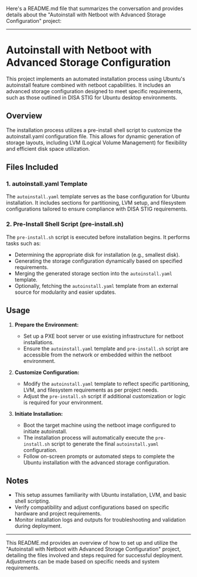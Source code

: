 Here's a README.md file that summarizes the conversation and provides details about the "Autoinstall with Netboot with Advanced Storage Configuration" project:

---

# Autoinstall with Netboot with Advanced Storage Configuration

This project implements an automated installation process using Ubuntu's autoinstall feature combined with netboot capabilities. It includes an advanced storage configuration designed to meet specific requirements, such as those outlined in DISA STIG for Ubuntu desktop environments.

## Overview

The installation process utilizes a pre-install shell script to customize the autoinstall.yaml configuration file. This allows for dynamic generation of storage layouts, including LVM (Logical Volume Management) for flexibility and efficient disk space utilization.

## Files Included

### 1. autoinstall.yaml Template

The `autoinstall.yaml` template serves as the base configuration for Ubuntu installation. It includes sections for partitioning, LVM setup, and filesystem configurations tailored to ensure compliance with DISA STIG requirements.

### 2. Pre-Install Shell Script (pre-install.sh)

The `pre-install.sh` script is executed before installation begins. It performs tasks such as:
- Determining the appropriate disk for installation (e.g., smallest disk).
- Generating the storage configuration dynamically based on specified requirements.
- Merging the generated storage section into the `autoinstall.yaml` template.
- Optionally, fetching the `autoinstall.yaml` template from an external source for modularity and easier updates.

## Usage

1. **Prepare the Environment:**
   - Set up a PXE boot server or use existing infrastructure for netboot installations.
   - Ensure the `autoinstall.yaml` template and `pre-install.sh` script are accessible from the network or embedded within the netboot environment.

2. **Customize Configuration:**
   - Modify the `autoinstall.yaml` template to reflect specific partitioning, LVM, and filesystem requirements as per project needs.
   - Adjust the `pre-install.sh` script if additional customization or logic is required for your environment.

3. **Initiate Installation:**
   - Boot the target machine using the netboot image configured to initiate autoinstall.
   - The installation process will automatically execute the `pre-install.sh` script to generate the final `autoinstall.yaml` configuration.
   - Follow on-screen prompts or automated steps to complete the Ubuntu installation with the advanced storage configuration.

## Notes

- This setup assumes familiarity with Ubuntu installation, LVM, and basic shell scripting.
- Verify compatibility and adjust configurations based on specific hardware and project requirements.
- Monitor installation logs and outputs for troubleshooting and validation during deployment.

---

This README.md provides an overview of how to set up and utilize the "Autoinstall with Netboot with Advanced Storage Configuration" project, detailing the files involved and steps required for successful deployment. Adjustments can be made based on specific needs and system requirements.